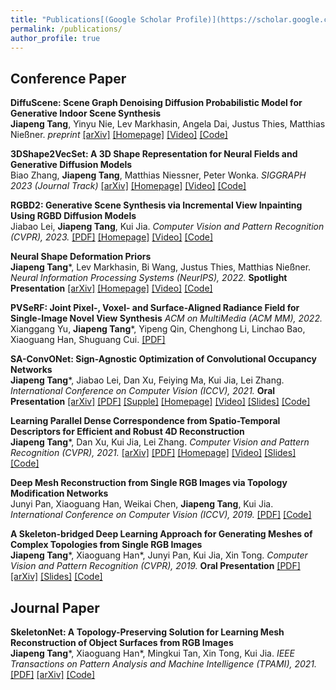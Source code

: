 ```yaml
---
title: "Publications[(Google Scholar Profile)](https://scholar.google.com/citations?user=llkY7TEAAAAJ&hl=zh-CN)"
permalink: /publications/
author_profile: true
---
```


## Conference Paper
<b>DiffuScene: Scene Graph Denoising Diffusion Probabilistic Model for Generative Indoor Scene Synthesis</b> <br> <b>Jiapeng Tang</b>, Yinyu Nie, Lev Markhasin, Angela Dai, Justus Thies, Matthias Nießner. <i> preprint </i> [[arXiv]](https://arxiv.org/abs/2303.14207.pdf) [[Homepage]](https://tangjiapeng.github.io/projects/DiffuScene/) [[Video]](https://www.youtube.com/embed/VkBey2ZHA6E)  [[Code]](https://github.com/tangjiapeng/DiffuScene)  

<b>3DShape2VecSet: A 3D Shape Representation for Neural Fields and Generative Diffusion Models</b> <br> Biao Zhang, <b>Jiapeng Tang</b>, Matthias Niessner, Peter Wonka. <i> SIGGRAPH 2023 (Journal Track)</i> [[arXiv]](https://arxiv.org/pdf/2301.11445.pdf) [[Homepage]](https://1zb.github.io/3DShape2VecSet/) [[Video]](https://www.youtube.com/watch?v=KKQsQccpBFk)  [[Code]](https://github.com/1zb/3DShape2VecSet)  

<b>RGBD2: Generative Scene Synthesis via Incremental View Inpainting Using RGBD Diffusion Models</b> <br> Jiabao Lei, <b>Jiapeng Tang</b>, Kui Jia. <i> Computer Vision and Pattern Recognition (CVPR), 2023.</i> [[PDF]](https://openaccess.thecvf.com/content/CVPR2023/papers/Lei_RGBD2_Generative_Scene_Synthesis_via_Incremental_View_Inpainting_Using_RGBD_CVPR_2023_paper.pdf) [[Homepage]](https://jblei.site/proj/rgbd-diffusion/) [[Video]](https://youtu.be/lxR5gMvw_Aw)  [[Code]](https://github.com/Karbo123/RGBD-Diffusion) 

<b>Neural Shape Deformation Priors</b> <br> <b>Jiapeng Tang</b>\*, Lev Markhasin, Bi Wang, Justus Thies, Matthias Nießner. <i> Neural Information Processing Systems (NeurIPS), 2022.</i> <b>Spotlight Presentation</b> [[arXiv]](https://arxiv.org/pdf/2210.05616.pdf) [[Homepage]](https://tangjiapeng.github.io/projects/NSDP/) [[Video]](https://youtu.be/neKuf85H0nE)  [[Code]](https://github.com/tangjiapeng/NSDP) 

<b>PVSeRF: Joint Pixel-, Voxel- and Surface-Aligned Radiance Field for Single-Image Novel View Synthesis</b> <i> ACM on MultiMedia (ACM MM), 2022.</i>  <br>  Xianggang Yu, <b>Jiapeng Tang</b>\*, Yipeng Qin, Chenghong Li, Linchao Bao, Xiaoguang Han, Shuguang Cui. [[PDF]](https://arxiv.org/abs/2202.04879)

<b>SA-ConvONet: Sign-Agnostic Optimization of Convolutional Occupancy Networks</b> <br> <b>Jiapeng Tang</b>\*, Jiabao Lei, Dan Xu, Feiying Ma, Kui Jia, Lei Zhang. <i> International Conference on Computer Vision (ICCV), 2021.</i> <b>Oral Presentation</b> [[arXiv]](https://arxiv.org/abs/2105.03582) [[PDF]](https://openaccess.thecvf.com/content/ICCV2021/papers/Tang_SA-ConvONet_Sign-Agnostic_Optimization_of_Convolutional_Occupancy_Networks_ICCV_2021_paper.pdf) [[Supple]](https://openaccess.thecvf.com/content/ICCV2021/supplemental/Tang_SA-ConvONet_Sign-Agnostic_Optimization_ICCV_2021_supplemental.pdf) [[Homepage]](https://tangjiapeng.github.io/projects/SA-ConvONet/) [[Video]](https://www.youtube.com/watch?v=kus2JEgBqQg) [[Slides]](http://tangjiapeng.github.io/files/ICCV21_Slides.pdf) [[Code]](https://github.com/tangjiapeng/SA-ConvONet) 

<b>Learning Parallel Dense Correspondence from Spatio-Temporal Descriptors
for Efficient and Robust 4D Reconstruction</b> <br> <b>Jiapeng Tang</b>\*, Dan Xu, Kui Jia, Lei Zhang. <i> Computer Vision and Pattern Recognition (CVPR), 2021.</i> [[arXiv]](https://arxiv.org/pdf/2103.16341.pdf) [[PDF]](https://openaccess.thecvf.com/content/CVPR2021/papers/Tang_Learning_Parallel_Dense_Correspondence_From_Spatio-Temporal_Descriptors_for_Efficient_and_CVPR_2021_paper.pdf) [[Homepage]](https://tangjiapeng.github.io/LPDC-Net) [[Video]](https://youtu.be/dhmuuzfRpNs) [[Slides]](http://tangjiapeng.github.io/files/CVPR21_Slides.pdf) [[Code]](https://github.com/Gorilla-Lab-SCUT/LPDC-Net)

<b>Deep Mesh Reconstruction from Single RGB Images
via Topology Modification Networks</b> <br> Junyi Pan, Xiaoguang Han, Weikai Chen, <b>Jiapeng Tang</b>, Kui Jia. <i>International Conference on Computer Vision (ICCV), 2019.</i> [[PDF]](https://openaccess.thecvf.com/content_ICCV_2019/papers/Pan_Deep_Mesh_Reconstruction_From_Single_RGB_Images_via_Topology_Modification_ICCV_2019_paper.pdf) [[Code]](https://github.com/jnypan/TMNet)

<b>A Skeleton-bridged Deep Learning Approach for Generating Meshes
of Complex Topologies from Single RGB Images</b> <br> <b>Jiapeng Tang</b>\*, Xiaoguang Han\*, Junyi Pan, Kui Jia, Xin Tong. <i> Computer Vision and Pattern Recognition (CVPR), 2019.</i> <b>Oral Presentation</b> [[PDF]](https://openaccess.thecvf.com/content_CVPR_2019/papers/Tang_A_Skeleton-Bridged_Deep_Learning_Approach_for_Generating_Meshes_of_Complex_CVPR_2019_paper.pdf) [[arXiv]](https://arxiv.org/abs/1903.04704) [[Slides]](http://tangjiapeng.github.io/files/CVPR19_Slides.pdf) [[Code]](https://github.com/Gorilla-Lab-SCUT/SkeletonBridgeRecon)

## Journal Paper

<b>SkeletonNet: A Topology-Preserving Solution for Learning Mesh Reconstruction of Object Surfaces from RGB Images</b> <br> <b>Jiapeng Tang</b>\*, Xiaoguang Han\*, Mingkui Tan, Xin Tong, Kui Jia. <i> IEEE Transactions on Pattern Analysis and Machine Intelligence (TPAMI), 2021.</i> [[PDF]](https://ieeexplore.ieee.org/document/9448418) [[arXiv]](https://arxiv.org/pdf/2008.05742.pdf) [[Code]](https://github.com/Gorilla-Lab-SCUT/SkeletonNet)
